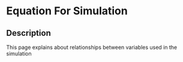 # Equation For Simulation
## Description
This page explains about relationships between variables used in the simulation

## 
